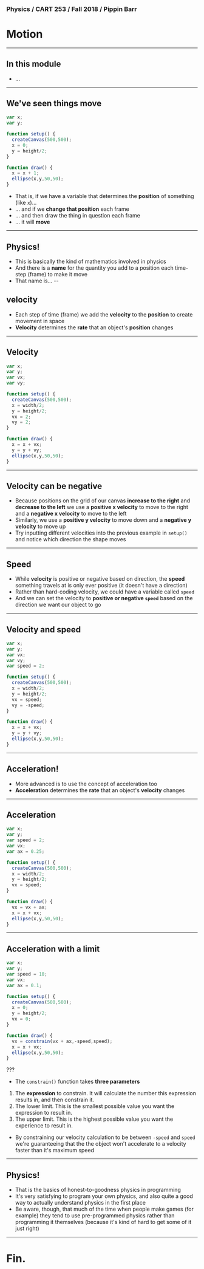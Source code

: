 ### Physics / CART 253 / Fall 2018 / Pippin Barr

# Motion

---

## In this module

- ...

---


## We've seen things move

```javascript
var x;
var y;

function setup() {
  createCanvas(500,500);
  x = 0;
  y = height/2;
}

function draw() {
  x = x + 1;
  ellipse(x,y,50,50);
}
```

- That is, if we have a variable that determines the __position__ of something (like `x`)...
- ... and if we __change that position__ each frame
- ... and then draw the thing in question each frame
- ... it will __move__

---

## Physics!

- This is basically the kind of mathematics involved in physics
- And there is a __name__ for the quantity you add to a position each time-step (frame) to make it move
- That name is...
--

 __velocity__
--

- Each step of time (frame) we add the __velocity__ to the __position__ to create movement in space
- __Velocity__ determines the __rate__ that an object's __position__ changes


---

## Velocity

```javascript
var x;
var y;
var vx;
var vy;

function setup() {
  createCanvas(500,500);
  x = width/2;
  y = height/2;
  vx = 2;
  vy = 2;
}

function draw() {
  x = x + vx;
  y = y + vy;
  ellipse(x,y,50,50);
}
```

---

## Velocity can be negative

- Because positions on the grid of our canvas __increase to the right__ and __decrease to the left__ we use a __positive x velocity__ to move to the right and a __negative x velocity__ to move to the left
- Similarly, we use a __positive y velocity__ to move down and a __negative y velocity__ to move up
- Try inputting different velocities into the previous example in `setup()` and notice which direction the shape moves

---

## Speed

- While __velocity__ is positive or negative based on direction, the __speed__ something travels at is only ever positive (it doesn't have a direction)
- Rather than hard-coding velocity, we could have a variable called `speed`
- And we can set the velocity to __positive or negative `speed`__ based on the direction we want our object to go

---

## Velocity and speed

```javascript
var x;
var y;
var vx;
var vy;
var speed = 2;

function setup() {
  createCanvas(500,500);
  x = width/2;
  y = height/2;
  vx = speed;
  vy = -speed;
}

function draw() {
  x = x + vx;
  y = y + vy;
  ellipse(x,y,50,50);
}
```

---

## Acceleration!

- More advanced is to use the concept of acceleration too
- __Acceleration__ determines the __rate__ that an object's __velocity__ changes

---

## Acceleration

```javascript
var x;
var y;
var speed = 2;
var vx;
var ax = 0.25;

function setup() {
  createCanvas(500,500);
  x = width/2;
  y = height/2;
  vx = speed;
}

function draw() {
  vx = vx + ax;
  x = x + vx;
  ellipse(x,y,50,50);
}
```

---

## Acceleration with a limit

```javascript
var x;
var y;
var speed = 10;
var vx;
var ax = 0.1;

function setup() {
  createCanvas(500,500);
  x = 0;
  y = height/2;
  vx = 0;
}

function draw() {
  vx = constrain(vx + ax,-speed,speed);
  x = x + vx;
  ellipse(x,y,50,50);
}
```

???

- The `constrain()` function takes __three parameters__

1. The __expression__ to constrain. It will calculate the number this expression results in, and then constrain it.
2. The lower limit. This is the smallest possible value you want the expression to result in.
3. The upper limit. This is the highest possible value you want the experience to result in.

- By constraining our velocity calculation to be between `-speed` and `speed` we're guaranteeing that the the object won't accelerate to a velocity faster than it's maximum speed

---

## Physics!

- That is the basics of honest-to-goodness physics in programming
- It's very satisfying to program your own physics, and also quite a good way to actually understand physics in the first place
- Be aware, though, that much of the time when people make games (for example) they tend to use pre-programmed physics rather than programming it themselves (because it's kind of hard to get some of it just right)


---

# Fin.
